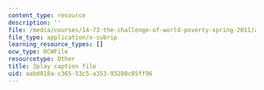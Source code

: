 ```yaml
---
content_type: resource
description: ''
file: /media/courses/14-73-the-challenge-of-world-poverty-spring-2011/aabd818ac36553c5a35393280c85ff96_FLwiEHSEQt8.vtt
file_type: application/x-subrip
learning_resource_types: []
ocw_type: OCWFile
resourcetype: Other
title: 3play caption file
uid: aabd818a-c365-53c5-a353-93280c85ff96
---
```

